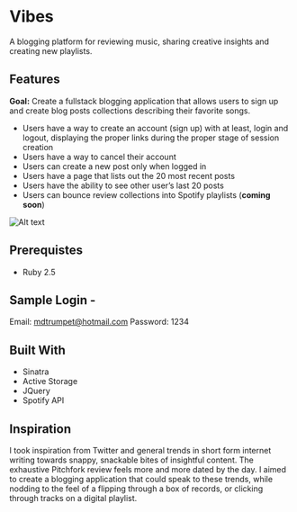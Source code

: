 # Vibes
A blogging platform for reviewing music, sharing creative insights and creating new playlists.

## Features
**Goal:** Create a fullstack blogging application that allows users to sign up and create blog posts collections describing their favorite songs.

- Users have a way to create an account (sign up) with at least, login and logout, displaying the proper links during the proper stage of session creation
- Users have a way to cancel their account
- Users can create a new post only when logged in
- Users have a page that lists out the 20 most recent posts
- Users have the ability to see other user’s last 20 posts
- Users can bounce review collections into Spotify playlists (**coming soon**)

![Alt text](/vibes-screenshot.png "Homepage Screenshot")

## Prerequistes
- Ruby 2.5

## Sample Login - 
Email: mdtrumpet@hotmail.com
Password: 1234

## Built With
- Sinatra
- Active Storage
- JQuery
- Spotify API

## Inspiration
I took inspiration from Twitter and general trends in short form internet writing towards snappy, snackable bites of insightful content. The exhaustive Pitchfork review feels more and more dated by the day. I aimed to create a blogging application that could speak to these trends, while nodding to the feel of a flipping through a box of records, or clicking through tracks on a digital playlist.
